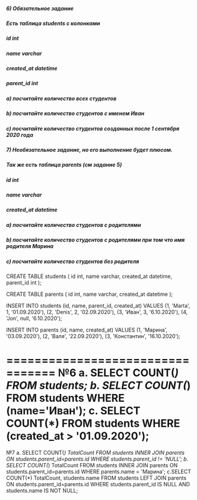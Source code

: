##### 6) Обязательное задание
##### Есть таблица students с колонками
##### id int
##### name varchar
##### created_at datetime
##### parent_id int
##### a) посчитайте количество всех студентов
##### b) посчитайте количество студентов с именем Иван
##### c) посчитайте количество студентов созданных после 1 сентября 2020 года

##### 7) Необязательное задание, но его выполнение будет плюсом.
##### Так же есть таблица parents (см задание 5)
##### id int
##### name varchar
##### created_at datetime
##### a) посчитайте количество студентов с родителями
##### b) посчитайте количество студентов с родителями при том что имя родителя Марина
##### c) посчитайте количество студентов без родителя

CREATE TABLE students (
  id int,
  name varchar,
  created_at datetime,
  parent_id int
 );
  
CREATE TABLE parents (
  id int,
  name varchar,
  created_at datetime
);

INSERT INTO students (id, name, parent_id, created_at) VALUES
  (1, 'Marta', 1, '01.09.2020'),
  (2, 'Denis', 2, '02.09.2020'),
  (3, 'Иван', 3, '6.10.2020'),
  (4, 'Jon', null, '6.10.2020');

INSERT INTO parents (id, name, created_at) VALUES
  (1, 'Mарина', '03.09.2020'),
  (2, 'Валя', '22.09.2020'),
  (3, 'Константин', '16.10.2020');


=================================
№6
a. SELECT COUNT(*) FROM  students;
b. SELECT COUNT(*) FROM  students WHERE (name='Иван');
c. SELECT COUNT(*) FROM  students WHERE (created_at > '01.09.2020');
=================================
№7
a. SELECT COUNT(*) TotalCount FROM  students INNER JOIN parents ON students.parent_id=parents.id WHERE students.parent_id != 'NULL';
b. SELECT COUNT(*) TotalCount FROM students INNER JOIN parents ON students.parent_id=parents.id WHERE parents.name = 'Mарина';
c.SELECT COUNT(*) TotalCount, students.name FROM students LEFT JOIN  parents 
ON students.parent_id=parents.id WHERE students.parent_id IS NULL AND students.name IS NOT NULL;
